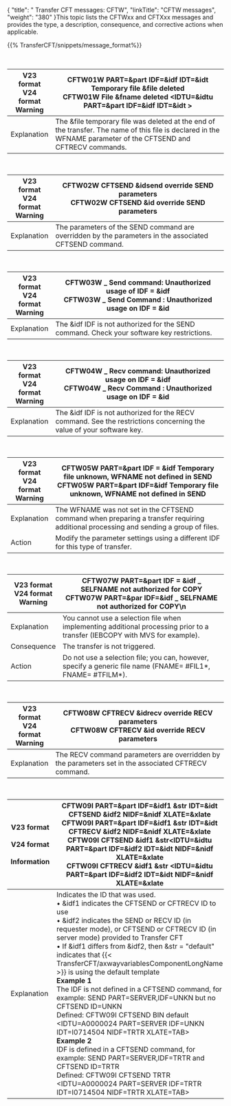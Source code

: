 {
    "title": " Transfer CFT messages: CFTW",
    "linkTitle": "CFTW messages",
    "weight": "380"
}This topic lists the CFTWxx and CFTXxx messages and provides the type, a description, consequence, and corrective actions when applicable.

{{% TransferCFT/snippets/message_format%}}

 


| V23 format<br/> V24 format<br/> Warning | <span id="CFTW01W"></span>CFTW01W PART=&amp;part IDF=&amp;idf IDT=&amp;idt Temporary file &amp;file deleted<br/> CFTW01W File &amp;fname deleted &lt;IDTU=&amp;idtu PART=&amp;part IDF=&amp;idf IDT=&amp;idt &gt; |
| --- | --- |
| Explanation | The &amp;file temporary file was deleted at the end of the transfer. The name of this file is declared in the WFNAME parameter of the CFTSEND and CFTRECV commands. |


 


| V23 format<br/> V24 format<br/> Warning | <span id="CFTW02W"></span>CFTW02W CFTSEND &amp;idsend override SEND parameters<br/> CFTW02W CFTSEND &amp;id override SEND parameters |
| --- | --- |
| Explanation | The parameters of the SEND command are overridden by the parameters in the associated CFTSEND command. |


 


| V23 format<br/> V24 format<br/> Warning | <span id="CFTW03W"></span>CFTW03W _ Send command: Unauthorized usage of IDF = &amp;idf<br/> CFTW03W _ Send Command : Unauthorized usage on IDF = &amp;id |
| --- | --- |
| Explanation | The &amp;idf IDF is not authorized for the SEND command. Check your software key restrictions. |


 


| V23 format<br/> V24 format<br/> Warning | <span id="CFTW04W"></span>CFTW04W _ Recv command: Unauthorized usage on IDF = &amp;idf<br/> CFTW04W _ Recv Command : Unauthorized usage on IDF = &amp;id |
| --- | --- |
| Explanation | The &amp;idf IDF is not authorized for the RECV command. See the restrictions concerning the value of your software key. |


 


| V23 format<br/> V24 format<br/> Warning | <span id="CFTW05W"></span>CFTW05W PART=&amp;part IDF = &amp;idf Temporary file unknown, WFNAME not defined in SEND<br/> CFTW05W PART=&amp;part IDF=&amp;idf Temporary file unknown, WFNAME not defined in SEND |
| --- | --- |
| Explanation | The WFNAME was not set in the CFTSEND command when preparing a transfer requiring additional processing and sending a group of files. |
| Action | Modify the parameter settings using a different IDF for this type of transfer. |


 


| V23 format<br/> V24 format<br/> Warning | <span id="CFTW07W"></span>CFTW07W PART=&amp;part IDF = &amp;idf _ SELFNAME not authorized for COPY<br/> CFTW07W PART=&amp;par IDF=&amp;idf _ SELFNAME not authorized for COPY\n |
| --- | --- |
| Explanation | You cannot use a selection file when implementing additional processing prior to a transfer (IEBCOPY with MVS for example). |
| Consequence | The transfer is not triggered. |
| Action | Do not use a selection file; you can, however, specify a generic file name (FNAME= #FIL1*, FNAME= #TFILM*). |


 


| V23 format<br/> V24 format<br/> Warning | <span id="CFTW08W"></span>CFTW08W CFTRECV &amp;idrecv override RECV parameters<br/> CFTW08W CFTRECV &amp;id override RECV parameters |
| --- | --- |
| Explanation | The RECV command parameters are overridden by the parameters set in the associated CFTRECV command. |


 


| V23 format<br/> <br/> V24 format<br/> <br/> Information | <span id="CFTW09I"></span>CFTW09I PART=&amp;part IDF=&amp;idf1 &amp;str IDT=&amp;idt CFTSEND &amp;idf2 NIDF=&amp;nidf XLATE=&amp;xlate<br/> CFTW09I PART=&amp;part IDF=&amp;idf1 &amp;str IDT=&amp;idt CFTRECV &amp;idf2 NIDF=&amp;nidf XLATE=&amp;xlate<br/> CFTW09I CFTSEND &amp;idf1 &amp;str&lt;IDTU=&amp;idtu PART=&amp;part IDF=&amp;idf2 IDT=&amp;idt NIDF=&amp;nidf XLATE=&amp;xlate<br/> CFTW09I CFTRECV &amp;idf1 &amp;str &lt;IDTU=&amp;idtu PART=&amp;part IDF=&amp;idf2 IDT=&amp;idt NIDF=&amp;nidf XLATE=&amp;xlate |
| --- | --- |
| Explanation | Indicates the ID that was used.<br/> • &amp;idf1 indicates the CFTSEND or CFTRECV ID to use<br/> • &amp;idf2 indicates the SEND or RECV ID (in requester mode), or CFTSEND or CFTRECV ID (in server mode) provided to Transfer CFT<br/> • If &amp;idf1 differs from &amp;idf2, then &amp;str = &quot;default&quot; indicates that {{< TransferCFT/axwayvariablesComponentLongName  >}} is using the default template<br/> ****Example 1****<br/> The IDF is not defined in a CFTSEND command, for example: SEND PART=SERVER,IDF=UNKN but no CFTSEND ID=UNKN<br/> Defined: CFTW09I CFTSEND BIN default &lt;IDTU=A0000024 PART=SERVER IDF=UNKN IDT=I0714504 NIDF=TRTR XLATE=TAB&gt;<br/> **Example 2**<br/> IDF is defined in a CFTSEND command, for example: SEND PART=SERVER,IDF=TRTR and CFTSEND ID=TRTR<br/> Defined: CFTW09I CFTSEND TRTR &lt;IDTU=A0000024 PART=SERVER IDF=TRTR IDT=I0714504 NIDF=TRTR XLATE=TAB&gt; |

